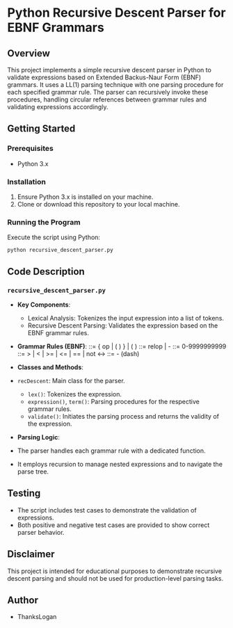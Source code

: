 # Python Recursive Descent Parser for EBNF Grammars

## Overview
This project implements a simple recursive descent parser in Python to validate expressions based on Extended Backus-Naur Form (EBNF) grammars. It uses a LL(1) parsing technique with one parsing procedure for each specified grammar rule. The parser can recursively invoke these procedures, handling circular references between grammar rules and validating expressions accordingly.

## Getting Started

### Prerequisites
- Python 3.x

### Installation
1. Ensure Python 3.x is installed on your machine.
2. Clone or download this repository to your local machine.

### Running the Program
Execute the script using Python:
```
python recursive_descent_parser.py
```

## Code Description

### `recursive_descent_parser.py`
- **Key Components**:
  - Lexical Analysis: Tokenizes the input expression into a list of tokens.
  - Recursive Descent Parsing: Validates the expression based on the EBNF grammar rules.

- **Grammar Rules (EBNF)**:
<exp> ::= <term> { op <term> | ( <exp> ) } | ( <exp> )
<term> ::= relop <int> | <int> - <int>
<int> ::= 0-9999999999
<relop> ::= > | < | >= | <= | == | not
<-> ::= - (dash)


- **Classes and Methods**:
- `recDescent`: Main class for the parser.
  - `lex()`: Tokenizes the expression.
  - `expression()`, `term()`: Parsing procedures for the respective grammar rules.
  - `validate()`: Initiates the parsing process and returns the validity of the expression.

- **Parsing Logic**:
- The parser handles each grammar rule with a dedicated function.
- It employs recursion to manage nested expressions and to navigate the parse tree.

## Testing
- The script includes test cases to demonstrate the validation of expressions.
- Both positive and negative test cases are provided to show correct parser behavior.

## Disclaimer
This project is intended for educational purposes to demonstrate recursive descent parsing and should not be used for production-level parsing tasks.

## Author
- ThanksLogan


